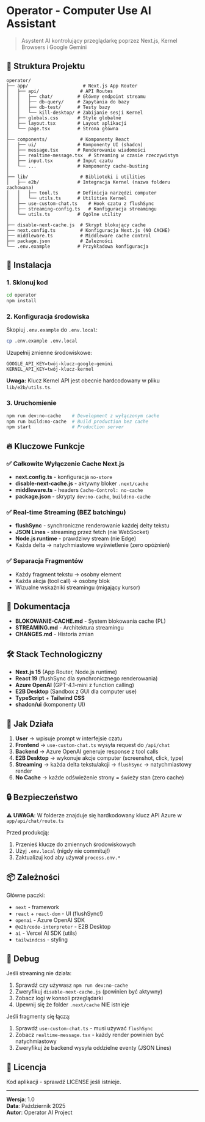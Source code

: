 # Operator - Computer Use AI Assistant

> Asystent AI kontrolujący przeglądarkę poprzez Next.js, Kernel Browsers i Google Gemini

## 📁 Struktura Projektu

```
operator/
├── app/                    # Next.js App Router
│   ├── api/               # API Routes
│   │   ├── chat/         # Główny endpoint streamu
│   │   ├── db-query/     # Zapytania do bazy
│   │   ├── db-test/      # Testy bazy
│   │   └── kill-desktop/ # Zabijanie sesji Kernel
│   ├── globals.css       # Style globalne
│   ├── layout.tsx        # Layout aplikacji
│   └── page.tsx          # Strona główna
│
├── components/            # Komponenty React
│   ├── ui/               # Komponenty UI (shadcn)
│   ├── message.tsx       # Renderowanie wiadomości
│   ├── realtime-message.tsx  # Streaming w czasie rzeczywistym
│   ├── input.tsx         # Input czatu
│   └── ...               # Komponenty cache-busting
│
├── lib/                   # Biblioteki i utilities
│   ├── e2b/              # Integracja Kernel (nazwa folderu zachowana)
│   │   ├── tool.ts       # Definicja narzędzi computer
│   │   └── utils.ts      # Utilities Kernel
│   ├── use-custom-chat.ts    # Hook czatu z flushSync
│   ├── streaming-config.ts   # Konfiguracja streamingu
│   └── utils.ts          # Ogólne utility
│
├── disable-next-cache.js  # Skrypt blokujący cache
├── next.config.ts         # Konfiguracja Next.js (NO CACHE)
├── middleware.ts          # Middleware cache control
├── package.json           # Zależności
└── .env.example          # Przykładowa konfiguracja

```

## 🚀 Instalacja

### 1. Sklonuj kod

```bash
cd operator
npm install
```

### 2. Konfiguracja środowiska

Skopiuj `.env.example` do `.env.local`:

```bash
cp .env.example .env.local
```

Uzupełnij zmienne środowiskowe:

```env
GOOGLE_API_KEY=twój-klucz-google-gemini
KERNEL_API_KEY=twój-klucz-kernel
```

**Uwaga:** Klucz Kernel API jest obecnie hardcodowany w pliku `lib/e2b/utils.ts`.

### 3. Uruchomienie

```bash
npm run dev:no-cache    # Development z wyłączonym cache
npm run build:no-cache  # Build production bez cache
npm start               # Production server
```

## 🔥 Kluczowe Funkcje

### ✅ Całkowite Wyłączenie Cache Next.js

- **next.config.ts** - konfiguracja `no-store`
- **disable-next-cache.js** - aktywny bloker `.next/cache`
- **middleware.ts** - headers `Cache-Control: no-cache`
- **package.json** - skrypty `dev:no-cache`, `build:no-cache`

### ✅ Real-time Streaming (BEZ batchingu)

- **flushSync** - synchroniczne renderowanie każdej delty tekstu
- **JSON Lines** - streaming przez fetch (nie WebSocket)
- **Node.js runtime** - prawdziwy stream (nie Edge)
- Każda delta → natychmiastowe wyświetlenie (zero opóźnień)

### ✅ Separacja Fragmentów

- Każdy fragment tekstu → osobny element
- Każda akcja (tool call) → osobny blok
- Wizualne wskaźniki streamingu (migający kursor)

## 📝 Dokumentacja

- **BLOKOWANIE-CACHE.md** - System blokowania cache (PL)
- **STREAMING.md** - Architektura streamingu
- **CHANGES.md** - Historia zmian

## 🛠 Stack Technologiczny

- **Next.js 15** (App Router, Node.js runtime)
- **React 19** (flushSync dla synchronicznego renderowania)
- **Azure OpenAI** (GPT-4.1-mini z function calling)
- **E2B Desktop** (Sandbox z GUI dla computer use)
- **TypeScript** + **Tailwind CSS**
- **shadcn/ui** (komponenty UI)

## 🎯 Jak Działa

1. **User** → wpisuje prompt w interfejsie czatu
2. **Frontend** → `use-custom-chat.ts` wysyła request do `/api/chat`
3. **Backend** → Azure OpenAI generuje response z tool calls
4. **E2B Desktop** → wykonuje akcje computer (screenshot, click, type)
5. **Streaming** → każda delta tekstu/akcji → `flushSync` → natychmiastowy render
6. **No Cache** → każde odświeżenie strony = świeży stan (zero cache)

## 🔒 Bezpieczeństwo

⚠️ **UWAGA**: W folderze znajduje się hardkodowany klucz API Azure w `app/api/chat/route.ts`

Przed produkcją:
1. Przenieś klucze do zmiennych środowiskowych
2. Użyj `.env.local` (nigdy nie commituj!)
3. Zaktualizuj kod aby używał `process.env.*`

## 📦 Zależności

Główne paczki:
- `next` - framework
- `react` + `react-dom` - UI (flushSync!)
- `openai` - Azure OpenAI SDK
- `@e2b/code-interpreter` - E2B Desktop
- `ai` - Vercel AI SDK (utils)
- `tailwindcss` - styling

## 🐛 Debug

Jeśli streaming nie działa:
1. Sprawdź czy używasz `npm run dev:no-cache`
2. Zweryfikuj `disable-next-cache.js` (powinien być aktywny)
3. Zobacz logi w konsoli przeglądarki
4. Upewnij się że folder `.next/cache` NIE istnieje

Jeśli fragmenty się łączą:
1. Sprawdź `use-custom-chat.ts` - musi używać `flushSync`
2. Zobacz `realtime-message.tsx` - każdy render powinien być natychmiastowy
3. Zweryfikuj że backend wysyła oddzielne eventy (JSON Lines)

## 📄 Licencja

Kod aplikacji - sprawdź LICENSE jeśli istnieje.

---

**Wersja**: 1.0  
**Data**: Październik 2025  
**Autor**: Operator AI Project
